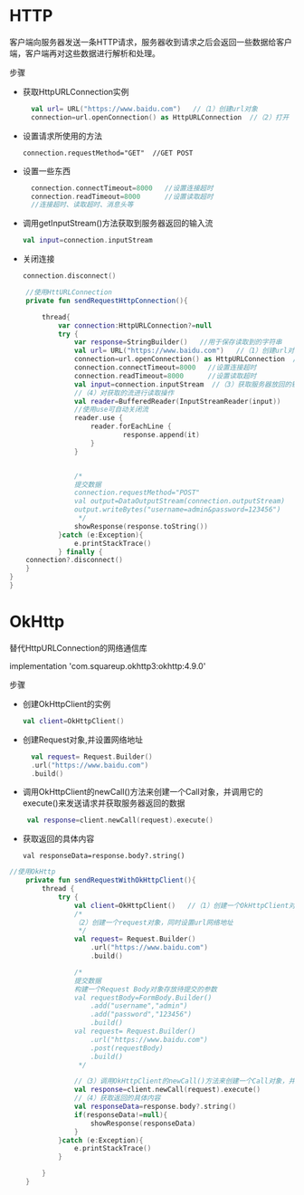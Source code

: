 # HTTP
客户端向服务器发送一条HTTP请求，服务器收到请求之后会返回一些数据给客户端，客户端再对这些数据进行解析和处理。

步骤 
- 获取HttpURLConnection实例
  ```kotlin
    val url= URL("https://www.baidu.com")   //（1）创建url对象
    connection=url.openConnection() as HttpURLConnection  //（2）打开
  ```
- 设置请求所使用的方法
  ```koltin
  connection.requestMethod="GET"  //GET POST
  ```

- 设置一些东西
  
  ```kotlin
    connection.connectTimeout=8000   //设置连接超时
    connection.readTimeout=8000      //设置读取超时
    //连接超时、读取超时、消息头等
  ```
- 调用getInputStream()方法获取到服务器返回的输入流
  ```kotlin
  val input=connection.inputStream
  ```
  
- 关闭连接
  ```kotlin
  connection.disconnect()
  ```

```kotlin
    //使用HttURLConnection
    private fun sendRequestHttpConnection(){

        thread{
            var connection:HttpURLConnection?=null
            try {
                var response=StringBuilder()   //用于保存读取到的字符串
                val url= URL("https://www.baidu.com")   //（1）创建url对象
                connection=url.openConnection() as HttpURLConnection  //（2）打开连接，获取connection对象
                connection.connectTimeout=8000   //设置连接超时
                connection.readTimeout=8000      //设置读取超时
                val input=connection.inputStream  //（3）获取服务器放回的输入流
                //（4）对获取的流进行读取操作
                val reader=BufferedReader(InputStreamReader(input))
                //使用use可自动关闭流
                reader.use {
                    reader.forEachLine {
                            response.append(it)
                    }
                }


                /*
                提交数据
                connection.requestMethod="POST"
                val output=DataOutputStream(connection.outputStream)
                output.writeBytes("username=admin&password=123456")
                 */
                showResponse(response.toString())
            }catch (e:Exception){
                e.printStackTrace()
            } finally {
    connection?.disconnect()
    }
}
}
```

# OkHttp
替代HttpURLConnection的网络通信库

implementation 'com.squareup.okhttp3:okhttp:4.9.0'

步骤
- 创建OkHttpClient的实例
  ```kotlin
  val client=OkHttpClient() 
  ```
- 创建Request对象,并设置网络地址
  ```kotlin
    val request= Request.Builder()
    .url("https://www.baidu.com")
    .build()
  ```
- 调用OkHttpClient的newCall()方法来创建一个Call对象，并调用它的execute()来发送请求并获取服务器返回的数据
  ```kotlin
   val response=client.newCall(request).execute()
  ```
- 获取返回的具体内容
  ```koltin
  val responseData=response.body?.string()
  ```


```kotlin
//使用OkHttp
    private fun sendRequestWithOkHttpClient(){
        thread {
            try {
                val client=OkHttpClient()   //（1）创建一个OkHttpClient对象
                /*
                （2）创建一个request对象，同时设置url网络地址
                 */
                val request= Request.Builder()
                    .url("https://www.baidu.com")
                    .build()

                /*
                提交数据
                构建一个Request Body对象存放待提交的参数
                val requestBody=FormBody.Builder()
                    .add("username","admin")
                    .add("password","123456")
                    .build()
                val request= Request.Builder()
                    .url("https://www.baidu.com")
                    .post(requestBody)
                    .build()
                 */

                //（3）调用OkHttpClient的newCall()方法来创建一个Call对象，并调用它的execute()来发送请求并获取服务器返回的数据
                val response=client.newCall(request).execute()
                //（4）获取返回的具体内容
                val responseData=response.body?.string()
                if(responseData!=null){
                    showResponse(responseData)
                }
            }catch (e:Exception){
                e.printStackTrace()
            }

        }
    }
```


